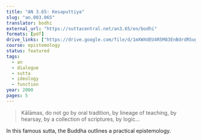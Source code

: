 ```yaml
---
title: "AN 3.65: Kesaputtiya"
slug: "an.003.065"
translator: bodhi
external_url: "https://suttacentral.net/an3.65/en/bodhi"
formats: [pdf]
drive_links: ["https://drive.google.com/file/d/1mXWXdEU4R5M83EnBdrdRSug5_IUHNFZ9/view?usp=drivesdk"]
course: epistemology
status: featured
tags:
  - an
  - dialogue
  - sutta
  - ideology
  - function
year: 2000
pages: 5
---
```


> Kālāmas, do not go by oral tradition, by lineage of teaching, by hearsay, by a collection of scriptures, by logic...

In this famous sutta, the Buddha outlines a practical epistemology.
